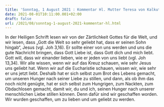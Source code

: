 ```yaml
---
title: 'Sonntag, 1 August 2021 : Kommentar Hl. Mutter Teresa von Kalkutta'
date: 2021-08-01T10:11:00.001+02:00
draft: false
url: /2021/08/sonntag-1-august-2021-kommentar-hl.html
---
```


In der Heiligen Schrift lesen wir von der Zärtlichkeit Gottes für die Welt, und wir lesen, dass „Gott die Welt so sehr geliebt hat, dass er seinen Sohn hingab“, Jesus (vgl. Joh 3,16). Er sollte einer von uns werden und uns die gute Nachricht bringen, dass Gott Liebe ist, dass Gott dich und mich liebt. Gott will, dass wir einander lieben, wie er jeden von uns liebt (vgl. Joh 13,34). Wir alle wissen, wenn wir auf das Kreuz schauen, wie sehr Jesus uns geliebt hat. Wenn wir auf die Eucharistie schauen, wissen wir, wie sehr er uns jetzt liebt. Deshalb hat er sich selbst zum Brot des Lebens gemacht, um unseren Hunger nach seiner Liebe zu stillen, und dann, als ob ihm das noch nicht genügte, hat er sich selbst zum Hungrigen, zum Nackten, zum Obdachlosen gemacht, damit wir, du und ich, seinen Hunger nach unserer menschlichen Liebe stillen können. Denn dafür sind wir geschaffen worden. Wir wurden geschaffen, um zu lieben und um geliebt zu werden.